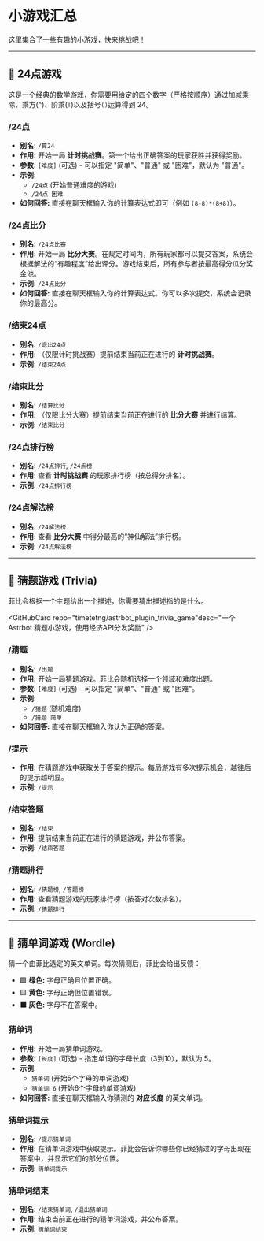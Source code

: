 # 小游戏汇总

这里集合了一些有趣的小游戏，快来挑战吧！

---

## 🎲 24点游戏

这是一个经典的数学游戏，你需要用给定的四个数字（严格按顺序）通过加减乘除、乘方(`^`)、阶乘(`!`)以及括号`()`运算得到 24。

### /24点
- **别名:** `/算24`
- **作用:** 开始一局 **计时挑战赛**。第一个给出正确答案的玩家获胜并获得奖励。
- **参数:** `[难度]` (可选) - 可以指定 "简单"、"普通" 或 "困难"，默认为 "普通"。
- **示例:**
    - `/24点` (开始普通难度的游戏)
    - `/24点 困难`
- **如何回答:** 直接在聊天框输入你的计算表达式即可（例如 `(8-8)*(8+8)`）。

### /24点比分
- **别名:** `/24点比赛`
- **作用:** 开始一局 **比分大赛**。在规定时间内，所有玩家都可以提交答案，系统会根据解法的“有趣程度”给出评分。游戏结束后，所有参与者按最高得分瓜分奖金池。
- **示例:** `/24点比分`
- **如何回答:** 直接在聊天框输入你的计算表达式。你可以多次提交，系统会记录你的最高分。

### /结束24点
- **别名:** `/退出24点`
- **作用:** （仅限计时挑战赛）提前结束当前正在进行的 **计时挑战赛**。
- **示例:** `/结束24点`

### /结束比分
- **别名:** `/结算比分`
- **作用:** （仅限比分大赛）提前结束当前正在进行的 **比分大赛** 并进行结算。
- **示例:** `/结束比分`

### /24点排行榜
- **别名:** `/24点排行`, `/24点榜`
- **作用:** 查看 **计时挑战赛** 的玩家排行榜（按总得分排名）。
- **示例:** `/24点排行榜`

### /24点解法榜
- **别名:** `/24解法榜`
- **作用:** 查看 **比分大赛** 中得分最高的“神仙解法”排行榜。
- **示例:** `/24点解法榜`

---

## 🧠 猜题游戏 (Trivia)

菲比会根据一个主题给出一个描述，你需要猜出描述指的是什么。

<GitHubCard repo="timetetng/astrbot_plugin_trivia_game"desc="一个 Astrbot 猜题小游戏，使用经济API分发奖励" />

### /猜题
- **别名:** `/出题`
- **作用:** 开始一局猜题游戏。菲比会随机选择一个领域和难度出题。
- **参数:** `[难度]` (可选) - 可以指定 "简单"、"普通" 或 "困难"。
- **示例:**
    - `/猜题` (随机难度)
    - `/猜题 简单`
- **如何回答:** 直接在聊天框输入你认为正确的答案。

### /提示
- **作用:** 在猜题游戏中获取关于答案的提示。每局游戏有多次提示机会，越往后的提示越明显。
- **示例:** `/提示`

### /结束答题
- **别名:** `/结束`
- **作用:** 提前结束当前正在进行的猜题游戏，并公布答案。
- **示例:** `/结束答题`

### /猜题排行
- **别名:** `/猜题榜`, `/答题榜`
- **作用:** 查看猜题游戏的玩家排行榜（按答对次数排名）。
- **示例:** `/猜题排行`

---

## 🔡 猜单词游戏 (Wordle)

猜一个由菲比选定的英文单词。每次猜测后，菲比会给出反馈：
* 🟩 **绿色:** 字母正确且位置正确。
* 🟨 **黄色:** 字母正确但位置错误。
* ⬛ **灰色:** 字母不在答案中。

### 猜单词
- **作用:** 开始一局猜单词游戏。
- **参数:** `[长度]` (可选) - 指定单词的字母长度（3到10），默认为 5。
- **示例:**
    - `猜单词` (开始5个字母的单词游戏)
    - `猜单词 6` (开始6个字母的单词游戏)
- **如何回答:** 直接在聊天框输入你猜测的 **对应长度** 的英文单词。

### 猜单词提示
- **别名:** `/提示猜单词`
- **作用:** 在猜单词游戏中获取提示。菲比会告诉你哪些你已经猜过的字母出现在答案中，并显示它们的部分位置。
- **示例:** `猜单词提示`

### 猜单词结束
- **别名:** `/结束猜单词`, `/退出猜单词`
- **作用:** 结束当前正在进行的猜单词游戏，并公布答案。
- **示例:** `猜单词结束`
